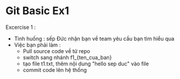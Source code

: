 # Git Basic Ex1

Excercise 1 : 

- Tình huống : sếp Đức nhận bạn về team yêu cầu bạn tìm hiểu qua 
- Việc bạn phải làm : 
	+ Pull source code về từ repo 
	+ switch sang nhánh f1_{ten_cua_ban}
	+ tạo file t1.txt, thêm nội dung "hello sep duc" vào file
	+ commit code lên hệ thống 